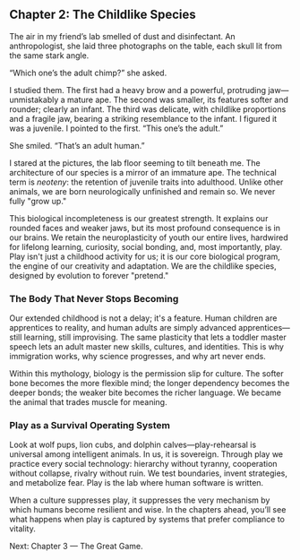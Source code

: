## Chapter 2: The Childlike Species

The air in my friend’s lab smelled of dust and disinfectant. An anthropologist, she laid three photographs on the table, each skull lit from the same stark angle.

“Which one’s the adult chimp?” she asked.

I studied them. The first had a heavy brow and a powerful, protruding jaw—unmistakably a mature ape. The second was smaller, its features softer and rounder; clearly an infant. The third was delicate, with childlike proportions and a fragile jaw, bearing a striking resemblance to the infant. I figured it was a juvenile. I pointed to the first. “This one’s the adult.”

She smiled. “That’s an adult human.”

I stared at the pictures, the lab floor seeming to tilt beneath me. The architecture of our species is a mirror of an immature ape. The technical term is *neoteny*: the retention of juvenile traits into adulthood. Unlike other animals, we are born neurologically unfinished and remain so. We never fully "grow up."

This biological incompleteness is our greatest strength. It explains our rounded faces and weaker jaws, but its most profound consequence is in our brains. We retain the neuroplasticity of youth our entire lives, hardwired for lifelong learning, curiosity, social bonding, and, most importantly, play. Play isn't just a childhood activity for us; it is our core biological program, the engine of our creativity and adaptation. We are the childlike species, designed by evolution to forever "pretend."

### The Body That Never Stops Becoming

Our extended childhood is not a delay; it's a feature. Human children are apprentices to reality, and human adults are simply advanced apprentices—still learning, still improvising. The same plasticity that lets a toddler master speech lets an adult master new skills, cultures, and identities. This is why immigration works, why science progresses, and why art never ends.

Within this mythology, biology is the permission slip for culture. The softer bone becomes the more flexible mind; the longer dependency becomes the deeper bonds; the weaker bite becomes the richer language. We became the animal that trades muscle for meaning.

### Play as a Survival Operating System

Look at wolf pups, lion cubs, and dolphin calves—play-rehearsal is universal among intelligent animals. In us, it is sovereign. Through play we practice every social technology: hierarchy without tyranny, cooperation without collapse, rivalry without ruin. We test boundaries, invent strategies, and metabolize fear. Play is the lab where human software is written.

When a culture suppresses play, it suppresses the very mechanism by which humans become resilient and wise. In the chapters ahead, you’ll see what happens when play is captured by systems that prefer compliance to vitality.

Next: Chapter 3 — The Great Game.
